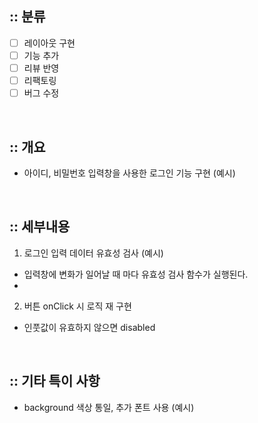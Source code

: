 ## :: 분류

- [ ] 레이아웃 구현
- [ ] 기능 추가
- [ ] 리뷰 반영
- [ ] 리팩토링
- [ ] 버그 수정

<br />

## :: 개요

- 아이디, 비밀번호 입력창을 사용한 로그인 기능 구현 (예시)

<br />

## :: 세부내용

1. 로그인 입력 데이터 유효성 검사 (예시)

- 입력창에 변화가 일어날 때 마다 유효성 검사 함수가 실행된다.
-

2. 버튼 onClick 시 로직 재 구현

- 인풋값이 유효하지 않으면 disabled

<br />

## :: 기타 특이 사항

- background 색상 통일, 추가 폰트 사용 (예시)

